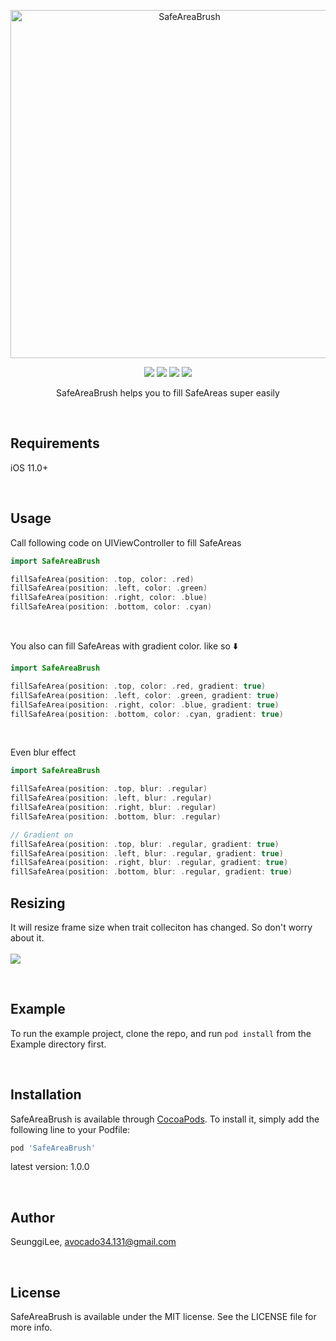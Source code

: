 <p align='center'>
<img src="https://user-images.githubusercontent.com/63496607/175499153-051c052a-6301-49d1-85ed-3a00ad90e835.png" width='557' title='SafeAreaBrush'/>
</p>

<p align='center'>
<a href="https://travis-ci.org/SunneyG/SafeAreaBrush"><img src="https://img.shields.io/travis/SunneyG/SafeAreaBrush.svg?style=flat"></a>
<a href="https://cocoapods.org/pods/SafeAreaBrush"><img src="https://img.shields.io/cocoapods/v/SafeAreaBrush.svg?style=flat"></a>
<a href="https://cocoapods.org/pods/SafeAreaBrush"><img src="https://img.shields.io/cocoapods/l/SafeAreaBrush.svg?style=flat"></img></a>
<a href="https://cocoapods.org/pods/SafeAreaBrush"><img src="https://img.shields.io/cocoapods/p/SafeAreaBrush.svg?style=flat"></img></a>
</p>

<p align='center'>
SafeAreaBrush helps you to fill SafeAreas super easily
</p>


<br/>

## Requirements

iOS 11.0+

<br/>


## Usage

Call following code on UIViewController to fill SafeAreas

```swift
import SafeAreaBrush

fillSafeArea(position: .top, color: .red)
fillSafeArea(position: .left, color: .green)
fillSafeArea(position: .right, color: .blue)
fillSafeArea(position: .bottom, color: .cyan)
```

<br/>

You also can fill SafeAreas with gradient color. like so ⬇️

```swift
import SafeAreaBrush

fillSafeArea(position: .top, color: .red, gradient: true)
fillSafeArea(position: .left, color: .green, gradient: true)
fillSafeArea(position: .right, color: .blue, gradient: true)
fillSafeArea(position: .bottom, color: .cyan, gradient: true)
```

<br/>

Even blur effect
```swift
import SafeAreaBrush

fillSafeArea(position: .top, blur: .regular)
fillSafeArea(position: .left, blur: .regular)
fillSafeArea(position: .right, blur: .regular)
fillSafeArea(position: .bottom, blur: .regular)

// Gradient on
fillSafeArea(position: .top, blur: .regular, gradient: true)
fillSafeArea(position: .left, blur: .regular, gradient: true)
fillSafeArea(position: .right, blur: .regular, gradient: true)
fillSafeArea(position: .bottom, blur: .regular, gradient: true)
```


## Resizing
It will resize frame size when trait colleciton has changed. So don't worry about it.
<br/>
<br/>
<img src="https://user-images.githubusercontent.com/63496607/175510324-3066b3f8-ced6-4a82-ac79-9e9c8ef77646.gif"/>


<br/>


## Example

To run the example project, clone the repo, and run `pod install` from the Example directory first.

<br/>


## Installation

SafeAreaBrush is available through [CocoaPods](https://cocoapods.org). To install
it, simply add the following line to your Podfile:

```ruby
pod 'SafeAreaBrush'
```
latest version: 1.0.0

<br/>

## Author

SeunggiLee, avocado34.131@gmail.com

<br/>

## License

SafeAreaBrush is available under the MIT license. See the LICENSE file for more info.
